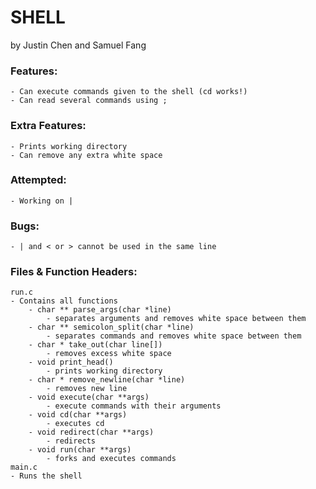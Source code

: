 # SHELL
by Justin Chen and Samuel Fang

### Features:
	- Can execute commands given to the shell (cd works!)
	- Can read several commands using ;

### Extra Features:
	- Prints working directory
	- Can remove any extra white space

### Attempted:
	- Working on |

### Bugs:
	- | and < or > cannot be used in the same line
	
### Files & Function Headers:
	run.c
  	- Contains all functions
		- char ** parse_args(char *line)
			- separates arguments and removes white space between them
		- char ** semicolon_split(char *line)
			- separates commands and removes white space between them
		- char * take_out(char line[])
			- removes excess white space
		- void print_head()
			- prints working directory
		- char * remove_newline(char *line)
			- removes new line
		- void execute(char **args)
			- execute commands with their arguments
		- void cd(char **args)
			- executes cd
		- void redirect(char **args)
			- redirects
		- void run(char **args)
  			- forks and executes commands
	main.c
  	- Runs the shell
